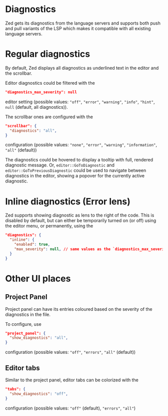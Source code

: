 # Diagnostics

Zed gets its diagnostics from the language servers and supports both push and pull variants of the LSP which makes it compatible with all existing language servers.

# Regular diagnostics

By default, Zed displays all diagnostics as underlined text in the editor and the scrollbar.

Editor diagnostics could be filtered with the

```json [settings5
"diagnostics_max_severity": null
```

editor setting (possible values: `"off"`, `"error"`, `"warning"`, `"info"`, `"hint"`, `null` (default, all diagnostics)).

The scrollbar ones are configured with the

```json [settings5
"scrollbar": {
  "diagnostics": "all",
}
```

configuration (possible values: `"none"`, `"error"`, `"warning"`, `"information"`, `"all"` (default))

The diagnostics could be hovered to display a tooltip with full, rendered diagnostic message.
Or, `editor::GoToDiagnostic` and `editor::GoToPreviousDiagnostic` could be used to navigate between diagnostics in the editor, showing a popover for the currently active diagnostic.

# Inline diagnostics (Error lens)

Zed supports showing diagnostic as lens to the right of the code.
This is disabled by default, but can either be temporarily turned on (or off) using the editor menu, or permanently, using the

```json [settings5
"diagnostics": {
  "inline": {
    "enabled": true,
    "max_severity": null, // same values as the `diagnostics_max_severity` from the editor settings
  }
}
```

# Other UI places

## Project Panel

Project panel can have its entries coloured based on the severity of the diagnostics in the file.

To configure, use

```json [settings5
"project_panel": {
  "show_diagnostics": "all",
}
```

configuration (possible values: `"off"`, `"errors"`, `"all"` (default))

## Editor tabs

Similar to the project panel, editor tabs can be colorized with the

```json [settings5
"tabs": {
  "show_diagnostics": "off",
}
```

configuration (possible values: `"off"` (default), `"errors"`, `"all"`)
